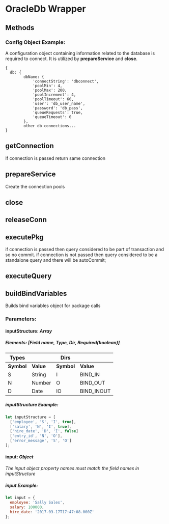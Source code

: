 # OracleDb Wrapper

## Methods

### Config Object Example: 
A configuration object containing information related to the database is required to connect. It is utilized by **prepareService** and **close**.
```
{
  db: {
        dbName: {
            'connectString': 'dbconnect',
            'poolMin': 4,
            'poolMax': 200,
            'poolIncrement': 4,
            'poolTimeout': 60,
            'user': 'db_user_name',
            'password': 'db_pass',
            'queueRequests': true,
            'queueTimeout': 0
        },
        other db connections...
}
```
## getConnection
 If connection is passed return same connection

## prepareService
 Create the connection pools

## close

## releaseConn

## executePkg
 if connection is passed then query considered to be part of transaction and so no commit.
 if connection is not passed then query considered to be a standalone query and there will be autoCommit;

## executeQuery

## buildBindVariables
 Builds bind variables object for package calls
### Parameters:
#### inputStructure: *Array*
##### Elements: [Field name, Type, Dir, Required(boolean)]
|Types | | Dirs | |
| --- | --- | --- | ---|
|**Symbol** | **Value** | **Symbol** | **Value**
| S | String| I | BIND_IN
|N | Number | O | BIND_OUT
| D | Date | IO | BIND_INOUT
<!-- 
        Types: S = String, N = Number, D = Date
        Dirs: I = BIND_IN, O = BIND_OUT, IO = BIND_INOUT -->
##### inputStructure Example:
```javascript
let inputStructure = [
  ['employee', 'S', 'I', true],
  ['salary', 'N', 'I', true],
  ['hire_date', 'D', 'I', false]
  ['entry_id', 'N', 'O'],
  ['error_message', 'S', 'O']
];
```
#### input: *Object*
*The input object property names must match the field names in inputStructure*
##### input Example:
```javascript
let input = {
  employee: 'Sally Sales',
  salary: 100000,
  hire_date: '2017-03-17T17:47:08.000Z'
};
```

